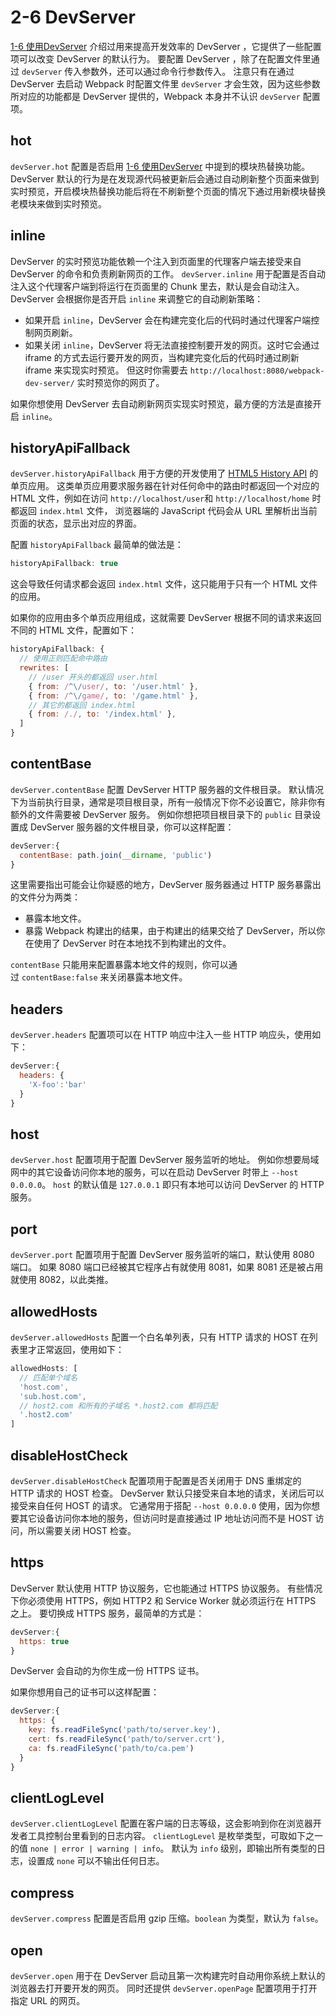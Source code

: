 # 2-6 DevServer

[1-6 使用DevServer](../chapter1/quarter1-6.html) 介绍过用来提高开发效率的 DevServer ，它提供了一些配置项可以改变 DevServer 的默认行为。 要配置 DevServer ，除了在配置文件里通过 `devServer` 传入参数外，还可以通过命令行参数传入。 注意只有在通过 DevServer 去启动 Webpack 时配置文件里 `devServer` 才会生效，因为这些参数所对应的功能都是 DevServer 提供的，Webpack 本身并不认识 `devServer` 配置项。

## hot

`devServer.hot` 配置是否启用 [1-6 使用DevServer](../chapter1/quarter1-6.html#模块热替换) 中提到的模块热替换功能。 DevServer 默认的行为是在发现源代码被更新后会通过自动刷新整个页面来做到实时预览，开启模块热替换功能后将在不刷新整个页面的情况下通过用新模块替换老模块来做到实时预览。

## inline

DevServer 的实时预览功能依赖一个注入到页面里的代理客户端去接受来自 DevServer 的命令和负责刷新网页的工作。 `devServer.inline` 用于配置是否自动注入这个代理客户端到将运行在页面里的 Chunk 里去，默认是会自动注入。 DevServer 会根据你是否开启 `inline` 来调整它的自动刷新策略：

*   如果开启 `inline`，DevServer 会在构建完变化后的代码时通过代理客户端控制网页刷新。
*   如果关闭 `inline`，DevServer 将无法直接控制要开发的网页。这时它会通过 iframe 的方式去运行要开发的网页，当构建完变化后的代码时通过刷新 iframe 来实现实时预览。 但这时你需要去 `http://localhost:8080/webpack-dev-server/` 实时预览你的网页了。

如果你想使用 DevServer 去自动刷新网页实现实时预览，最方便的方法是直接开启 `inline`。

## historyApiFallback

`devServer.historyApiFallback` 用于方便的开发使用了 [HTML5 History API](https://developer.mozilla.org/en-US/docs/Web/API/History) 的单页应用。 这类单页应用要求服务器在针对任何命中的路由时都返回一个对应的 HTML 文件，例如在访问 `http://localhost/user`和 `http://localhost/home` 时都返回 `index.html` 文件， 浏览器端的 JavaScript 代码会从 URL 里解析出当前页面的状态，显示出对应的界面。

配置 `historyApiFallback` 最简单的做法是：

```js
historyApiFallback: true

```

这会导致任何请求都会返回 `index.html` 文件，这只能用于只有一个 HTML 文件的应用。

如果你的应用由多个单页应用组成，这就需要 DevServer 根据不同的请求来返回不同的 HTML 文件，配置如下：

```js
historyApiFallback: {
  // 使用正则匹配命中路由
  rewrites: [
    // /user 开头的都返回 user.html
    { from: /^\/user/, to: '/user.html' },
    { from: /^\/game/, to: '/game.html' },
    // 其它的都返回 index.html
    { from: /./, to: '/index.html' },
  ]
}

```

## contentBase

`devServer.contentBase` 配置 DevServer HTTP 服务器的文件根目录。 默认情况下为当前执行目录，通常是项目根目录，所有一般情况下你不必设置它，除非你有额外的文件需要被 DevServer 服务。 例如你想把项目根目录下的 `public` 目录设置成 DevServer 服务器的文件根目录，你可以这样配置：

```js
devServer:{
  contentBase: path.join(__dirname, 'public')
}

```

这里需要指出可能会让你疑惑的地方，DevServer 服务器通过 HTTP 服务暴露出的文件分为两类：

*   暴露本地文件。
*   暴露 Webpack 构建出的结果，由于构建出的结果交给了 DevServer，所以你在使用了 DevServer 时在本地找不到构建出的文件。

`contentBase` 只能用来配置暴露本地文件的规则，你可以通过 `contentBase:false` 来关闭暴露本地文件。

## headers

`devServer.headers` 配置项可以在 HTTP 响应中注入一些 HTTP 响应头，使用如下：

```js
devServer:{
  headers: {
    'X-foo':'bar'
  }
}

```

## host

`devServer.host` 配置项用于配置 DevServer 服务监听的地址。 例如你想要局域网中的其它设备访问你本地的服务，可以在启动 DevServer 时带上 `--host 0.0.0.0`。 `host` 的默认值是 `127.0.0.1` 即只有本地可以访问 DevServer 的 HTTP 服务。

## port

`devServer.port` 配置项用于配置 DevServer 服务监听的端口，默认使用 8080 端口。 如果 8080 端口已经被其它程序占有就使用 8081，如果 8081 还是被占用就使用 8082，以此类推。

## allowedHosts

`devServer.allowedHosts` 配置一个白名单列表，只有 HTTP 请求的 HOST 在列表里才正常返回，使用如下：

```js
allowedHosts: [
  // 匹配单个域名
  'host.com',
  'sub.host.com',
  // host2.com 和所有的子域名 *.host2.com 都将匹配
  '.host2.com'
]

```

## disableHostCheck

`devServer.disableHostCheck` 配置项用于配置是否关闭用于 DNS 重绑定的 HTTP 请求的 HOST 检查。 DevServer 默认只接受来自本地的请求，关闭后可以接受来自任何 HOST 的请求。 它通常用于搭配 `--host 0.0.0.0` 使用，因为你想要其它设备访问你本地的服务，但访问时是直接通过 IP 地址访问而不是 HOST 访问，所以需要关闭 HOST 检查。

## https

DevServer 默认使用 HTTP 协议服务，它也能通过 HTTPS 协议服务。 有些情况下你必须使用 HTTPS，例如 HTTP2 和 Service Worker 就必须运行在 HTTPS 之上。 要切换成 HTTPS 服务，最简单的方式是：

```js
devServer:{
  https: true
}

```

DevServer 会自动的为你生成一份 HTTPS 证书。

如果你想用自己的证书可以这样配置：

```js
devServer:{
  https: {
    key: fs.readFileSync('path/to/server.key'),
    cert: fs.readFileSync('path/to/server.crt'),
    ca: fs.readFileSync('path/to/ca.pem')
  }
}

```

## clientLogLevel

`devServer.clientLogLevel` 配置在客户端的日志等级，这会影响到你在浏览器开发者工具控制台里看到的日志内容。 `clientLogLevel` 是枚举类型，可取如下之一的值 `none | error | warning | info`。 默认为 `info` 级别，即输出所有类型的日志，设置成 `none` 可以不输出任何日志。

## compress

`devServer.compress` 配置是否启用 gzip 压缩。`boolean` 为类型，默认为 `false`。

## open

`devServer.open` 用于在 DevServer 启动且第一次构建完时自动用你系统上默认的浏览器去打开要开发的网页。 同时还提供 `devServer.openPage` 配置项用于打开指定 URL 的网页。
